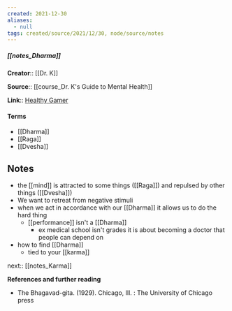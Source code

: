 ```yaml
---
created: 2021-12-30 
aliases:
  - null
tags: created/source/2021/12/30, node/source/notes
---
```


##### [[notes_Dharma]]
**Creator**:: [[Dr. K]]
 
**Source**:: [[course_Dr. K's Guide to Mental Health]]

**Link**:: [Healthy Gamer](https://coaching.healthygamer.gg/guide/lessons/dharma)

#### Terms
- [[Dharma]]
- [[Raga]]
- [[Dvesha]]

## Notes
- the [[mind]] is attracted to some things ([[Raga]]) and repulsed by other things ([[Dvesha]])
- We want to retreat from negative stimuli
- when we act in accordance with our [[Dharma]] it allows us to do the hard thing
	- [[performance]] isn't a [[Dharma]]
		- ex medical school isn't grades it is about becoming a doctor that people can depend on
- how to find [[Dharma]]
	- tied to your [[karma]]

next:: [[notes_Karma]]


**References and further reading**  
-   The Bhagavad-gita. (1929). Chicago, Ill. : The University of Chicago press